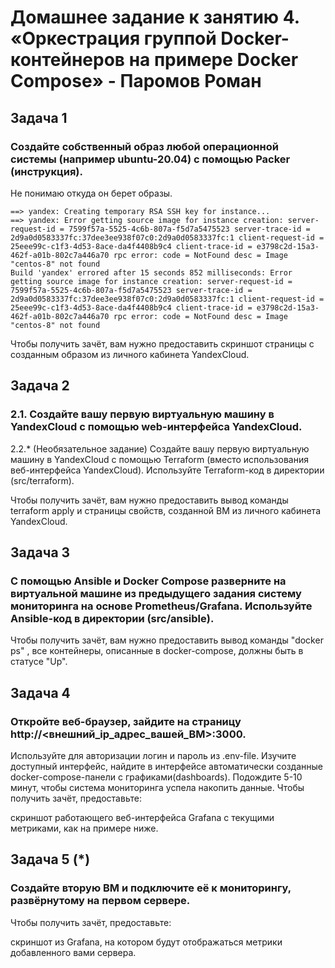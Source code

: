 # Домашнее задание к занятию 4. «Оркестрация группой Docker-контейнеров на примере Docker Compose» - Паромов Роман

## Задача 1

### Создайте собственный образ любой операционной системы (например ubuntu-20.04) с помощью Packer (инструкция).

Не понимаю откуда он берет образы. 
```
==> yandex: Creating temporary RSA SSH key for instance...
==> yandex: Error getting source image for instance creation: server-request-id = 7599f57a-5525-4c6b-807a-f5d7a5475523 server-trace-id = 2d9a0d0583337fc:37dee3ee938f07c0:2d9a0d0583337fc:1 client-request-id = 25eee99c-c1f3-4d53-8ace-da4f4408b9c4 client-trace-id = e3798c2d-15a3-462f-a01b-802c7a446a70 rpc error: code = NotFound desc = Image "centos-8" not found
Build 'yandex' errored after 15 seconds 852 milliseconds: Error getting source image for instance creation: server-request-id = 7599f57a-5525-4c6b-807a-f5d7a5475523 server-trace-id = 2d9a0d0583337fc:37dee3ee938f07c0:2d9a0d0583337fc:1 client-request-id = 25eee99c-c1f3-4d53-8ace-da4f4408b9c4 client-trace-id = e3798c2d-15a3-462f-a01b-802c7a446a70 rpc error: code = NotFound desc = Image "centos-8" not found
```

Чтобы получить зачёт, вам нужно предоставить скриншот страницы с созданным образом из личного кабинета YandexCloud.

## Задача 2

### 2.1. Создайте вашу первую виртуальную машину в YandexCloud с помощью web-интерфейса YandexCloud.

2.2.* (Необязательное задание)
Создайте вашу первую виртуальную машину в YandexCloud с помощью Terraform (вместо использования веб-интерфейса YandexCloud). Используйте Terraform-код в директории (src/terraform).

Чтобы получить зачёт, вам нужно предоставить вывод команды terraform apply и страницы свойств, созданной ВМ из личного кабинета YandexCloud.

## Задача 3

### С помощью Ansible и Docker Compose разверните на виртуальной машине из предыдущего задания систему мониторинга на основе Prometheus/Grafana. Используйте Ansible-код в директории (src/ansible).

Чтобы получить зачёт, вам нужно предоставить вывод команды "docker ps" , все контейнеры, описанные в docker-compose, должны быть в статусе "Up".

## Задача 4

### Откройте веб-браузер, зайдите на страницу http://<внешний_ip_адрес_вашей_ВМ>:3000.
Используйте для авторизации логин и пароль из .env-file.
Изучите доступный интерфейс, найдите в интерфейсе автоматически созданные docker-compose-панели с графиками(dashboards).
Подождите 5-10 минут, чтобы система мониторинга успела накопить данные.
Чтобы получить зачёт, предоставьте:

скриншот работающего веб-интерфейса Grafana с текущими метриками, как на примере ниже.


## Задача 5 (*)

### Создайте вторую ВМ и подключите её к мониторингу, развёрнутому на первом сервере.

Чтобы получить зачёт, предоставьте:

скриншот из Grafana, на котором будут отображаться метрики добавленного вами сервера.

